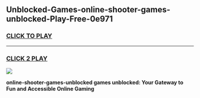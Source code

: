 
## Unblocked-Games-online-shooter-games-unblocked-Play-Free-0e971
<h3>
<a href="https://premium76.site?title=online-shooter-games-unblocked&ref=18A1">CLICK TO PLAY</a></h3>
<hr>

<h3>
<a href="https://premium76.site?title=online-shooter-games-unblocked&ref=18A1">CLICK 2 PLAY</a>
  
</h3>

<a href="https://premium76.site?title=online-shooter-games-unblocked&ref=18A1"><img src="https://clearcache.store/games.png"></a>


**online-shooter-games-unblocked games unblocked: Your Gateway to Fun and Accessible Online Gaming**
